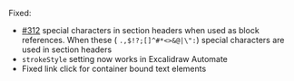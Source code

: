Fixed:
- [#312](https://github.com/zsviczian/obsidian-excalidraw-plugin/issues/312) special characters in section headers when used as block references. When these ( `.,$!?;[]^#*<>&@|\":`) special characters are used in section headers 
- `strokeStyle` setting now works in Excalidraw Automate
- Fixed link click for container bound text elements